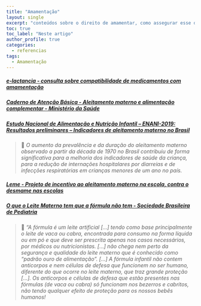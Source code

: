 ```yaml
---
title: "Amamentação"
layout: single
excerpt: "conteúdos sobre o direito de amamentar, como assegurar esse direito e taxas de amamentação"
toc: true
toc_label: "Neste artigo"
author_profile: true
categories:
  - referencias
tags:
  - Amamentação
---
```


##### [e-lactancia - consulta sobre compatibilidade de medicamentos com amamentação](https://www.e-lactancia.org/)

##### [Caderno de Atenção Básica - Aleitamento materno e alimentação complementar - Ministério da Saúde](https://bvsms.saude.gov.br/bvs/publicacoes/saude_crianca_aleitamento_materno_cab23.pdf)

##### [Estudo Nacional de Alimentação e Nutrição Infantil – ENANI-2019: Resultados preliminares – Indicadores de aleitamento materno no Brasil](https://enani.nutricao.ufrj.br/wp-content/uploads/2020/12/Relatorio-parcial-aleitamento-materno_ENANI-2019.pdf)

>💬 *O aumento da prevalência e da duração do aleitamento materno observado a partir da década de 1970 no Brasil contribuiu de forma significativa para a melhoria dos indicadores de saúde da criança, para a redução de internações hospitalares por diarreias e de infecções respiratórias em crianças menores de um ano no país.*

##### [Leme - Projeto de incentivo ao aleitamento materno na escola, contra o desmame nas escolas](https://www.instagram.com/lemenaescola/)

##### [O que o Leite Materno tem que a fórmula não tem - Sociedade Brasileira de Pediatria](https://www.sbp.com.br/especiais/pediatria-para-familias/nutricao/o-que-o-leite-materno-tem-que-a-formula-nao-tem/)

> 💬 *“A fórmula é um leite artificial [...] tendo como base principalmente o leite de vaca ou cabra, encontrada para consumo na forma líquida ou em pó e que deve ser prescrita apenas nos casos necessários, por médicos ou nutricionistas. […] não chega nem perto da segurança e qualidade do leite materno que é conhecido como “padrão ouro de alimentação”. […] A fórmula infantil não contem anticorpos e nem células de defesa que funcionem no ser humano, diferente do que ocorre no leite materno, que traz grande proteção […]. Os anticorpos e células de defesa que estão presentes nas fórmulas (de vaca ou cabra) só funcionam nos bezerros e cabritos, não tendo qualquer efeito de proteção para os nossos bebês humanos!*